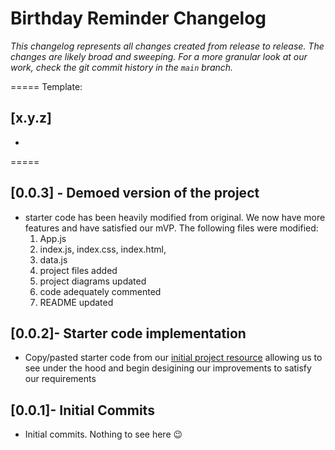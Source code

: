 # Birthday Reminder Changelog

_This changelog represents all changes created from release to release. The changes are likely broad and sweeping. For a more granular look at our work, check the git commit history in the `main` branch._

=====
Template:

## [x.y.z]
- 

=====

## [0.0.3] - Demoed version of the project
- starter code has been heavily modified from original. We now have more features and have satisfied our mVP. The following files were modified:
    1. App.js
    2. index.js, index.css, index.html, 
    3. data.js
    4. project files added
    5. project diagrams updated
    6. code adequately commented
    7. README updated
## [0.0.2]- Starter code implementation
- Copy/pasted starter code from our [initial project resource](https://www.youtube.com/watch?v=a_7Z7C_JCyo) allowing us to see under the hood and begin desigining our improvements to satisfy our requirements


## [0.0.1]- Initial Commits
- Initial commits. Nothing to see here 😉
